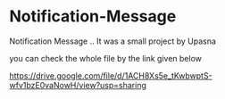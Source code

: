 # Notification-Message
Notification Message .. It was a small project by Upasna


you can check the whole file by the link given below

https://drive.google.com/file/d/1ACH8Xs5e_tKwbwptS-wfv1bzE0vaNowH/view?usp=sharing
